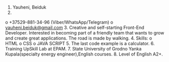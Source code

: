 1.	Yauheni, Beiduk
2.	
o	+37529-881-34-96 (Viber/WhatsApp/Telegram)
o	yauheni.beiduk@gmail.com
3.	Creative and self-starting Front-End Developer. Interested in becoming part of a friendly team that wants to grow and create great applications. The road is made by walking.
4.	Skills:
o	HTML
o	CSS
o	JAVA SCRIPT
5.	The last code example is a calculator.
6.	Training UpSkill Lab at EPAM.
7.	State University of Grodno Yanka Kupala(specialty energy engineer),English courses.
8.	Level of English A2+.
